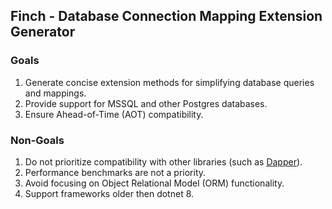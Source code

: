 ## Finch - Database Connection Mapping Extension Generator

### Goals

1. Generate concise extension methods for simplifying database queries and mappings.
2. Provide support for MSSQL and other Postgres databases.
3. Ensure Ahead-of-Time (AOT) compatibility.

### Non-Goals

1. Do not prioritize compatibility with other libraries (such as [Dapper](https://github.com/DapperLib/Dapper)).
2. Performance benchmarks are not a priority.
3. Avoid focusing on Object Relational Model (ORM) functionality.
4. Support frameworks older then dotnet 8.